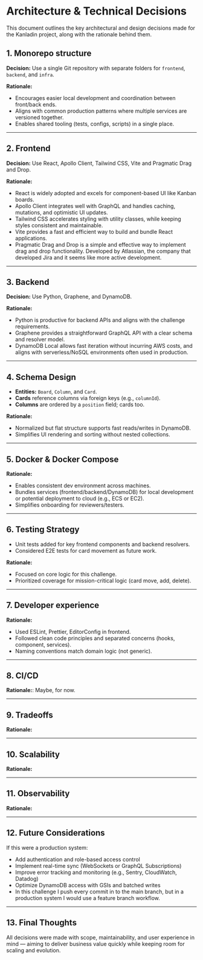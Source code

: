 # Architecture & Technical Decisions

This document outlines the key architectural and design decisions made for the Kanladin project, along with the rationale behind them.


## 1. Monorepo structure

**Decision:** Use a single Git repository with separate folders for `frontend`, `backend`, and `infra`.

**Rationale:**
- Encourages easier local development and coordination between front/back ends.
- Aligns with common production patterns where multiple services are versioned together.
- Enables shared tooling (tests, configs, scripts) in a single place.

---

## 2. Frontend

**Decision:** Use React, Apollo Client, Tailwind CSS, Vite and Pragmatic Drag and Drop.

**Rationale:**
- React is widely adopted and excels for component-based UI like Kanban boards.
- Apollo Client integrates well with GraphQL and handles caching, mutations, and optimistic UI updates.
- Tailwind CSS accelerates styling with utility classes, while keeping styles consistent and maintainable.
- Vite provides a fast and efficient way to build and bundle React applications.
- Pragmatic Drag and Drop is a simple and effective way to implement drag and drop functionality. Developed by Atlassian, the company that developed Jira and it seems like more active development.

---

## 3. Backend

**Decision:** Use Python, Graphene, and DynamoDB.

**Rationale:**
- Python is productive for backend APIs and aligns with the challenge requirements.
- Graphene provides a straightforward GraphQL API with a clear schema and resolver model.
- DynamoDB Local allows fast iteration without incurring AWS costs, and aligns with serverless/NoSQL environments often used in production.

---

## 4. Schema Design

- **Entities:** `Board`, `Column`, and `Card`.
- **Cards** reference columns via foreign keys (e.g., `columnId`).
- **Columns** are ordered by a `position` field; cards too.

**Rationale:**
- Normalized but flat structure supports fast reads/writes in DynamoDB.
- Simplifies UI rendering and sorting without nested collections.

---

## 5. Docker & Docker Compose

**Rationale:**
- Enables consistent dev environment across machines.
- Bundles services (frontend/backend/DynamoDB) for local development or potential deployment to cloud (e.g., ECS or EC2).
- Simplifies onboarding for reviewers/testers.

---

## 6. Testing Strategy

- Unit tests added for key frontend components and backend resolvers.
- Considered E2E tests for card movement as future work.

**Rationale:**
- Focused on core logic for this challenge.
- Prioritized coverage for mission-critical logic (card move, add, delete).

---

## 7. Developer experience

**Rationale:**
- Used ESLint, Prettier, EditorConfig in frontend.
- Followed clean code principles and separated concerns (hooks, component, services).
- Naming conventions match domain logic (not generic).

---

## 8. CI/CD

**Rationale:**: Maybe, for now.

---

## 9. Tradeoffs

**Rationale:**

---

## 10. Scalability

**Rationale:**

---

## 11. Observability

**Rationale:**

---

## 12. Future Considerations

If this were a production system:
- Add authentication and role-based access control
- Implement real-time sync (WebSockets or GraphQL Subscriptions)
- Improve error tracking and monitoring (e.g., Sentry, CloudWatch, Datadog)
- Optimize DynamoDB access with GSIs and batched writes
- In this challenge I push every commit in to the main branch, but in a production system I would use a feature branch workflow.

---

## 13. Final Thoughts

All decisions were made with scope, maintainability, and user experience in mind — aiming to deliver business value quickly while keeping room for scaling and evolution.

